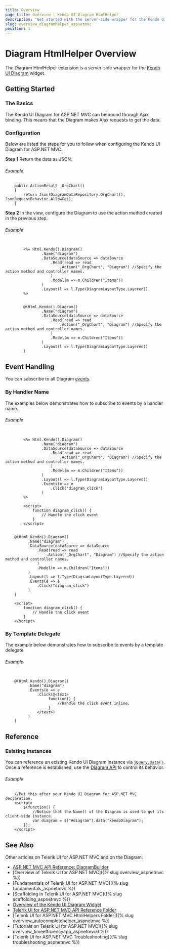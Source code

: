 ```yaml
---
title: Overview
page_title: Overview | Kendo UI Diagram HtmlHelper
description: "Get started with the server-side wrapper for the Kendo UI Diagram widget for ASP.NET MVC."
slug: overview_diagramhelper_aspnetmvc
position: 1
---
```


# Diagram HtmlHelper Overview

The Diagram HtmlHelper extension is a server-side wrapper for the [Kendo UI Diagram](https://demos.telerik.com/kendo-ui/diagram/index) widget.

## Getting Started

### The Basics

The Kendo UI Diagram for ASP.NET MVC can be bound through Ajax binding. This means that the Diagram makes Ajax requests to get the data.

### Configuration

Below are listed the steps for you to follow when configuring the Kendo UI Diagram for ASP.NET MVC.

**Step 1** Return the data as JSON.

###### Example

        public ActionResult _OrgChart()
        {
            return Json(DiagramDataRepository.OrgChart(), JsonRequestBehavior.AllowGet);
        }

<!--_-->
**Step 2** In the view, configure the Diagram to use the action method created in the previous step.

###### Example

```tab-ASPX

        <%= Html.Kendo().Diagram()
                .Name("diagram")
                .DataSource(dataSource => dataSource
                    .Read(read => read
                        .Action("_OrgChart", "Diagram") //Specify the action method and controller names.
                    )
                    .Model(m => m.Children("Items"))
                )
                .Layout(l => l.Type(DiagramLayoutType.Layered))
        %>

```
```tab-Razor

        @(Html.Kendo().Diagram()
                .Name("diagram")
                .DataSource(dataSource => dataSource
                    .Read(read => read
                        .Action("_OrgChart", "Diagram") //Specify the action method and controller names.
                    )
                    .Model(m => m.Children("Items"))
                )
                .Layout(l => l.Type(DiagramLayoutType.Layered))
        )

```

## Event Handling

You can subscribe to all Diagram [events](../../../kendo-ui/api/javascript/dataviz/ui/diagram#events).

### By Handler Name

The examples below demonstrates how to subscribe to events by a handler name.

###### Example

```tab-ASPX

        <%= Html.Kendo().Diagram()
                .Name("diagram")
                .DataSource(dataSource => dataSource
                    .Read(read => read
                        .Action("_OrgChart", "Diagram") //Specify the action method and controller names.
                    )
                    .Model(m => m.Children("Items"))
                )
                .Layout(l => l.Type(DiagramLayoutType.Layered))
                .Events(e => e
                    .Click("diagram_click")
                )
        %>

        <script>
            function diagram_click() {
                // Handle the click event
            }
        </script>
```
```tab-Razor

    @(Html.Kendo().Diagram()
          .Name("diagram")
          .DataSource(dataSource => dataSource
              .Read(read => read
                  .Action("_OrgChart", "Diagram") //Specify the action method and controller names.
              )
              .Model(m => m.Children("Items"))
          )
          .Layout(l => l.Type(DiagramLayoutType.Layered))
          .Events(e => e
              .Click("diagram_click")
          )
    )

    <script>
        function diagram_click() {
            // Handle the click event
        }
    </script>
```

### By Template Delegate

The example below demonstrates how to subscribe to events by a template delegate.

###### Example

```tab-Razor

    @(Html.Kendo().Diagram()
          .Name("diagram")
          .Events(e => e
              .Click(@<text>
                   function() {
                       //Handle the click event inline.
                   }
              </text>)
          )
    )
```

## Reference

### Existing Instances

You can reference an existing Kendo UI Diagram instance via [`jQuery.data()`](http://api.jquery.com/jQuery.data/). Once a reference is established, use the [Diagram API](../../../kendo-ui/api/javascript/dataviz/ui/diagram#methods) to control its behavior.

###### Example

        //Put this after your Kendo UI Diagram for ASP.NET MVC declaration.
        <script>
            $(function() {
                //Notice that the Name() of the Diagram is used to get its client-side instance.
                var diagram = $("#diagram").data("kendoDiagram");
            });
        </script>

## See Also

Other articles on Telerik UI for ASP.NET MVC and on the Diagram:

* [ASP.NET MVC API Reference: DiagramBuilder](/api/Kendo.Mvc.UI.Fluent/DiagramBuilder)
* [Overview of Telerik UI for ASP.NET MVC]({% slug overview_aspnetmvc %})
* [Fundamentals of Telerik UI for ASP.NET MVC]({% slug fundamentals_aspnetmvc %})
* [Scaffolding in Telerik UI for ASP.NET MVC]({% slug scaffolding_aspnetmvc %})
* [Overview of the Kendo UI Diagram Widget](http://docs.telerik.com/kendo-ui/controls/diagrams-and-maps/diagram/overview)
* [Telerik UI for ASP.NET MVC API Reference Folder](/api/Kendo.Mvc/AggregateFunction)
* [Telerik UI for ASP.NET MVC HtmlHelpers Folder]({% slug overview_autocompletehelper_aspnetmvc %})
* [Tutorials on Telerik UI for ASP.NET MVC]({% slug overview_timeefficiencyapp_aspnetmvc6 %})
* [Telerik UI for ASP.NET MVC Troubleshooting]({% slug troubleshooting_aspnetmvc %})
